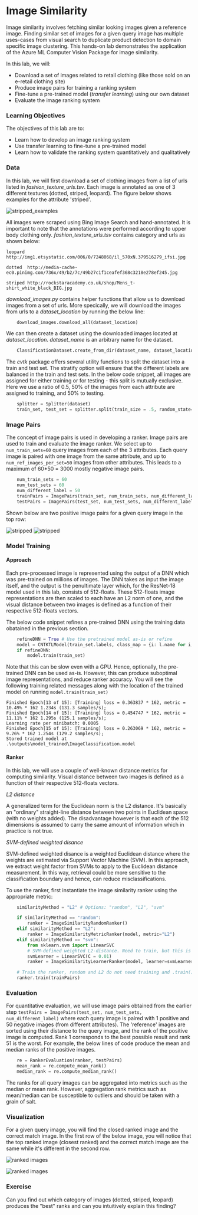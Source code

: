 # Image Similarity

Image similarity involves fetching similar looking images given a reference image. Finding similar set of images for a given query image has multiple uses-cases from visual search to duplicate product detection to domain specific image clustering. This hands-on lab demonstrates the application of the Azure ML Computer Vision Package for image similarity. 

In this lab, we will:
- Download a set of images related to retail clothing (like those sold on an e-retail clothing site)
- Produce image pairs for training a ranking system
- Fine-tune a pre-trained model (_transfer learning_) using our own dataset
- Evaluate the image ranking system

### Learning Objectives ###

The objectives of this lab are to:
- Learn how to develop an image ranking system
- Use transfer learning to fine-tune a pre-trained model
- Learn how to validate the ranking system quantitatively and qualitatively

### Data

In this lab, we will first download a set of clothing images from a list of urls listed in _fashion_texture_urls.tsv_. Each image is annotated as one of 3 different textures (dotted, striped, leopard). The figure below shows examples for the attribute 'striped'.

![stripped_examples](images\examples_striped.jpg)

All images were scraped using Bing Image Search and hand-annotated. It is important to note that the annotations were performed according to upper body clothing only. _fashion_texture_urls.tsv_ contains category and urls as shown below:

```
leopard	http://img1.etsystatic.com/006/0/7248068/il_570xN.379516279_ifsi.jpg

dotted	http://media-cache-ec0.pinimg.com/736x/49/b2/7c/49b27c1f1ceafef368c3218e278ef245.jpg

striped	http://rockstaracademy.co.uk/shop/Mens_t-shirt_white_black_BIG.jpg 
```

_download_images.py_ contains helper functions that allow us to download images from a set of urls. More specically, we will download the images from urls to a _dataset_location_ by running the below line:

````python
    download_images.download_all(dataset_location)
````

We can then create a dataset using the downloaded images located at _dataset_location_. _dataset_name_ is an arbitrary name for the dataset.

````python
    ClassificationDataset.create_from_dir(dataset_name, dataset_location)
````

The _cvtk_ package offers several utility functions to split the dataset into a train and test set. The stratify option will ensure that the different labels are balanced in the train and test sets. In the below code snippet, all images are assigned for either training or for testing - this split is mutually exclusive. Here we use a ratio of 0.5, 50% of the images from each attribute are assigned to training, and 50% to testing. 

````python
    splitter = Splitter(dataset)
    train_set, test_set = splitter.split(train_size = .5, random_state=1, stratify="label")
````

### Image Pairs

The concept of image pairs is used in developing a ranker. Image pairs are used to train and evaluate the image ranker. We select up to `num_train_sets=60` query images from each of the 3 attributes. Each query image is paired with one image from the same attribute, and up to `num_ref_images_per_set=50` images from other attributes. This leads to a maximum of 60*50 = 3000 mostly negative image pairs. 

````python
    num_train_sets = 60
    num_test_sets = 60
    num_different_label = 50
    trainPairs = ImagePairs(train_set, num_train_sets, num_different_label)
    testPairs = ImagePairs(test_set, num_test_sets, num_different_label)
````

Shown below are two positive image pairs for a given query image in the top row: 

![stripped](images\pair_1.jpg)  ![stripped](images\pair_2.jpg)


### Model Training

#### Approach

Each pre-processed image is represented using the output of a DNN which was pre-trained on millions of images. The DNN takes as input the image itself, and the output is the penultimate layer which, for the ResNet-18 model used in this lab, consists of 512-floats. These 512-floats image representations are then scaled to each have an L2 norm of one, and the visual distance between two images is defined as a function of their respective 512-floats vectors. 

The below code snippet refines a pre-trained DNN using the training data obatained in the previous section.


````python
    refineDNN = True # Use the pretrained model as-is or refine
    model = CNTKTLModel(train_set.labels, class_map = {i: l.name for i, l in enumerate(dataset.labels)}, base_model_name='ResNet18_ImageNet_CNTK')
    if refineDNN:
        model.train(train_set)
````

Note that this can be slow even with a GPU. Hence, optionally, the pre-trained DNN can be used as-is. However, this can produce suboptimal image representations, and reduce ranker accuracy. You will see the following training related messages along with the location of the trained model on running `model.train(train_set)`

````
Finished Epoch[13 of 15]: [Training] loss = 0.363837 * 162, metric = 10.49% * 162 1.234s (131.3 samples/s);
Finished Epoch[14 of 15]: [Training] loss = 0.454747 * 162, metric = 11.11% * 162 1.295s (125.1 samples/s);
Learning rate per minibatch: 0.0005
Finished Epoch[15 of 15]: [Training] loss = 0.263069 * 162, metric = 9.26% * 162 1.254s (129.2 samples/s);
Stored trained model at .\outputs\model_trained\ImageClassification.model
````

#### Ranker

In this lab, we will use a couple of well-known distance metrics for computing similarity. Visual distance between two images is defined as a function of their respective 512-floats vectors.

_L2 distance_

A generalized term for the Euclidean norm is the L2 distance. It's basically an "ordinary" straight-line distance between two points in Euclidean space (with no weights added). The disadvantage however is that each of the 512 dimensions is assumed to carry the same amount of information which in practice is not true. 

_SVM-defined weighted disance_

SVM-defined weighted disance is a weighted Euclidean distance where the weights are estimated via Support Vector Machine (SVM). In this approach, we extract weight factor from SVMs to apply to the Euclidean distance measurement. In this way, retrieval could be more sensitive to the classification boundary and hence, can reduce misclassifications.

To use the ranker, first instantiate the image similarity ranker using the appropriate metric:


````python
    similarityMethod = "L2" # Options: "random", "L2", "svm"

    if similarityMethod == "random":
        ranker = ImageSimilarityRandomRanker()
    elif similarityMethod == "L2":
        ranker = ImageSimilarityMetricRanker(model, metric="L2")
    elif similarityMethod == "svm":
        from sklearn.svm import LinearSVC
        # SVM-defined weighted L2-distance. Need to train, but this is fast.
        svmLearner = LinearSVC(C = 0.01)
        ranker = ImageSimilarityLearnerRanker(model, learner=svmLearner)

    # Train the ranker, random and L2 do not need training and .train() will do nothing
    ranker.train(trainPairs)
````

### Evaluation

For quantitative evaluation, we will use image pairs obtained from the earlier step `testPairs = ImagePairs(test_set, num_test_sets, num_different_label)` where each query image is paired with 1 positive and 50 negative images (from different attributes). The 'reference' images are sorted using their distance to the query image, and the rank of the positive image is computed. Rank 1 corresponds to the best possible result and rank 51 is the worst. For example, the below lines of code produce the mean and median ranks of the positive images.

````python
    re = RankerEvaluation(ranker, testPairs)
    mean_rank = re.compute_mean_rank()
    median_rank = re.compute_median_rank()
````

The ranks for all query images can be aggregated into metrics such as the median or mean rank. However, aggregation rank metrics such as mean/median can be susceptible to outliers and should be taken with a grain of salt. 

### Visualization

For a given query image, you will find the closed ranked image and the correct match image. In the first row of the below image, you will notice that the top ranked image (closest ranked) and the correct match image are the same while it's different in the second row.

![ranked images](images\ranked_images.jpg)

![ranked images](images\ranked_images2.jpg)

### Exercise

Can you find out which category of images (dotted, striped, leopard) produces the "best" ranks and can you intuitively explain this finding?